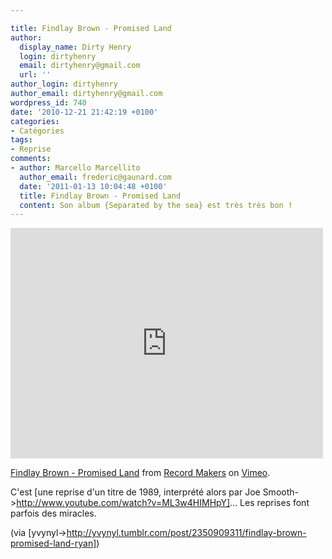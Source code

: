 ```yaml
---

title: Findlay Brown - Promised Land
author:
  display_name: Dirty Henry
  login: dirtyhenry
  email: dirtyhenry@gmail.com
  url: ''
author_login: dirtyhenry
author_email: dirtyhenry@gmail.com
wordpress_id: 740
date: '2010-12-21 21:42:19 +0100'
categories:
- Catégories
tags:
- Reprise
comments:
- author: Marcello Marcellito
  author_email: frederic@gaunard.com
  date: '2011-01-13 10:04:48 +0100'
  title: Findlay Brown - Promised Land
  content: Son album {Separated by the sea} est très très bon !
---
```

<iframe src="http://player.vimeo.com/video/17600023" width="500" height="369" frameborder="0"></iframe><p><a href="http://vimeo.com/17600023">Findlay Brown - Promised Land</a> from <a href="http://vimeo.com/recordmakers">Record Makers</a> on <a href="http://vimeo.com">Vimeo</a>.</p>

C'est [une reprise d'un titre de 1989, interprété alors par Joe Smooth->http://www.youtube.com/watch?v=ML3w4HIMHpY]... Les reprises font parfois des miracles.

(via [yvynyl->http://yvynyl.tumblr.com/post/2350909311/findlay-brown-promised-land-ryan])
